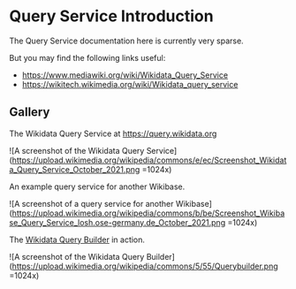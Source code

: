 # Query Service Introduction

The Query Service documentation here is currently very sparse.

But you may find the following links useful:

- <https://www.mediawiki.org/wiki/Wikidata_Query_Service>
- <https://wikitech.wikimedia.org/wiki/Wikidata_query_service>

## Gallery

The Wikidata Query Service at <https://query.wikidata.org>

![A screenshot of the Wikidata Query Service](<https://upload.wikimedia.org/wikipedia/commons/e/ec/Screenshot_Wikidata_Query_Service_October_2021.png> =1024x)

An example query service for another Wikibase.

![A screenshot of a query service for another Wikibase](<https://upload.wikimedia.org/wikipedia/commons/b/be/Screenshot_Wikibase_Query_Service_losh.ose-germany.de_October_2021.png> =1024x)

The [Wikidata Query Builder](https://query.wikidata.org/querybuilder/) in action.

![A screenshot of the Wikidata Query Builder](<https://upload.wikimedia.org/wikipedia/commons/5/55/Querybuilder.png> =1024x)
